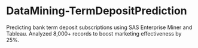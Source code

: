 # DataMining-TermDepositPrediction
Predicting bank term deposit subscriptions using SAS Enterprise Miner and Tableau. Analyzed 8,000+ records to boost marketing effectiveness by 25%.
